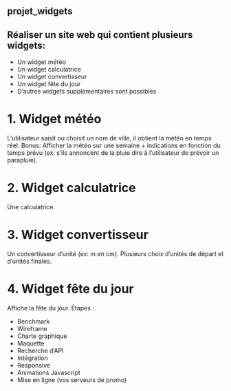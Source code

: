 ## projet_widgets
## Réaliser un site web qui contient plusieurs widgets:
- Un widget météo
- Un widget calculatrice
- Un widget convertisseur
- Un widget fête du jour
- D’autres widgets supplémentaires sont possibles
# 1. Widget météo
L’utilisateur saisit ou choisit un nom de ville, il obtient la météo en
temps réel.
Bonus: Afficher la météo sur une semaine + indications en fonction du temps prévu
(ex: s’ils annoncent de la pluie dire à l’utilisateur de prévoir un parapluie).
# 2. Widget calculatrice
Une calculatrice.
# 3. Widget convertisseur
Un convertisseur d’unité (ex: m en cm). Plusieurs choix d’unités de
départ et d’unités finales.
# 4. Widget fête du jour
Affiche la fête du jour.
Étapes :
- Benchmark
- Wireframe
- Charte graphique
- Maquette
- Recherche d’API
- Intégration
- Responsive
- Animations Javascript
- Mise en ligne (vos serveurs de promo)